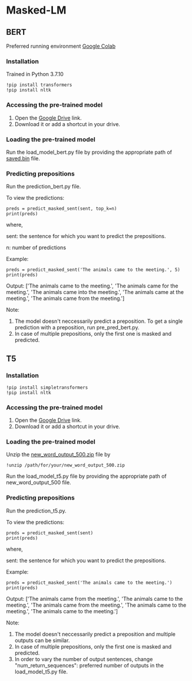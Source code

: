 # Masked-LM

## BERT

Preferred running environment [Google Colab](https://colab.research.google.com/)

### Installation

Trained in Python 3.7.10

```
!pip install transformers
!pip install nltk
```

### Accessing the pre-trained model

1. Open the [Google Drive](https://drive.google.com/file/d/1HUP5MWisDXyJ7pJNu7mqTga4Eg3lk4vh/view?usp=sharing) link.
2. Download it or add a shortcut in your drive.

### Loading the pre-trained model

Run the load_model_bert.py file by providing the appropriate path of [saved.bin](https://drive.google.com/file/d/1HUP5MWisDXyJ7pJNu7mqTga4Eg3lk4vh/view?usp=sharing) file.

### Predicting prepositions

Run the prediction_bert.py file.

To view the predictions:

```
preds = predict_masked_sent(sent, top_k=n)
print(preds)
```

where,

sent: the sentence for which you want to predict the prepositions.

n: number of predictions

Example:
```
preds = predict_masked_sent('The animals came to the meeting.', 5)
print(preds)
```

Output:
['The animals came to the meeting.', 'The animals came for the meeting.', 'The animals came into the meeting.', 'The animals came at the meeting.', 'The animals came from the meeting.']

Note:
1. The model doesn't neccessarily predict a preposition. To get a single prediction with a preposition, run pre_pred_bert.py.
2. In case of multiple prepositions, only the first one is masked and predicted.


## T5

### Installation

```
!pip install simpletransformers
!pip install nltk
```

### Accessing the pre-trained model

1. Open the [Google Drive](https://drive.google.com/file/d/1WTtGg5TdJR5NMGmV1ryLRdDnfiVbWw2b/view?usp=sharing) link.
2. Download it or add a shortcut in your drive.

### Loading the pre-trained model

Unzip the [new_word_output_500.zip](https://drive.google.com/file/d/1WTtGg5TdJR5NMGmV1ryLRdDnfiVbWw2b/view?usp=sharing) file by
```
!unzip /path/for/your/new_word_output_500.zip
```

Run the load_model_t5.py file by providing the appropriate path of new_word_output_500 file.

### Predicting prepositions

Run the prediction_t5.py.

To view the predictions:

```
preds = predict_masked_sent(sent)
print(preds)
```

where,

sent: the sentence for which you want to predict the prepositions.

Example:
```
preds = predict_masked_sent('The animals came to the meeting.')
print(preds)
```

Output:
['The animals came from the meeting.', 'The animals came to the meeting.', 'The animals came from the meeting.', 'The animals came to the meeting.', 'The animals came to the meeting.']

Note:

1. The model doesn't neccessarily predict a preposition and multiple outputs can be similar.
2. In case of multiple prepositions, only the first one is masked and predicted.
3. In order to vary the number of output sentences, change "num_return_sequences": preferred number of outputs in the load_model_t5.py file.





